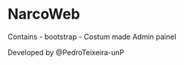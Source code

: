 # NarcoWeb

Contains
    - bootstrap
    - Costum made Admin painel
    
Developed by @PedroTeixeira-unP
